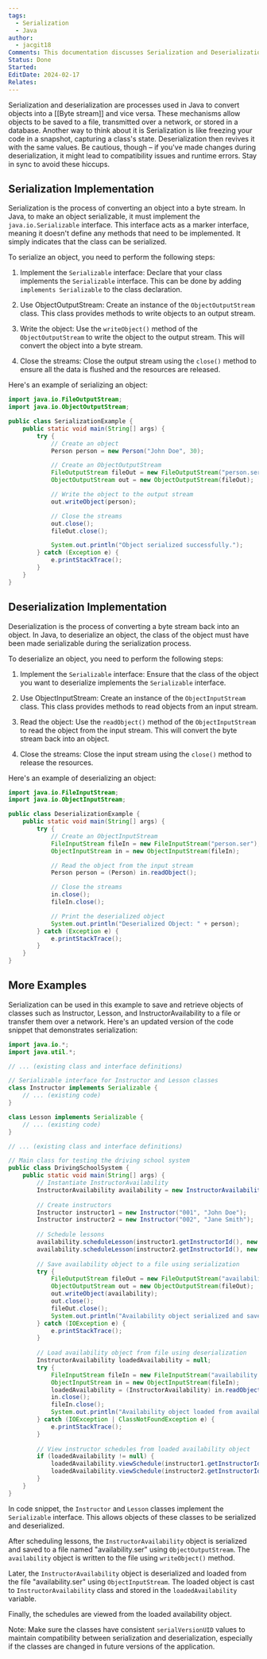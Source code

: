 ```yaml
---
tags:
  - Serialization
  - Java
author:
  - jacgit18
Comments: This documentation discusses Serialization and Deserialization.
Status: Done
Started: 
EditDate: 2024-02-17
Relates:
---
```


Serialization and deserialization are processes used in Java to convert objects into a [[Byte stream]] and vice versa. These mechanisms allow objects to be saved to a file, transmitted over a network, or stored in a database. Another way to think about it is Serialization is like freezing your code in a snapshot, capturing a class's state. Deserialization then revives it with the same values. Be cautious, though – if you've made changes during deserialization, it might lead to compatibility issues and runtime errors. Stay in sync to avoid these hiccups.

## Serialization Implementation
Serialization is the process of converting an object into a byte stream. In Java, to make an object serializable, it must implement the `java.io.Serializable` interface. This interface acts as a marker interface, meaning it doesn't define any methods that need to be implemented. It simply indicates that the class can be serialized.

To serialize an object, you need to perform the following steps:

1. Implement the `Serializable` interface: Declare that your class implements the `Serializable` interface. This can be done by adding `implements Serializable` to the class declaration.

2. Use ObjectOutputStream: Create an instance of the `ObjectOutputStream` class. This class provides methods to write objects to an output stream.

3. Write the object: Use the `writeObject()` method of the `ObjectOutputStream` to write the object to the output stream. This will convert the object into a byte stream.

4. Close the streams: Close the output stream using the `close()` method to ensure all the data is flushed and the resources are released.

Here's an example of serializing an object:

```java
import java.io.FileOutputStream;
import java.io.ObjectOutputStream;

public class SerializationExample {
    public static void main(String[] args) {
        try {
            // Create an object
            Person person = new Person("John Doe", 30);

            // Create an ObjectOutputStream
            FileOutputStream fileOut = new FileOutputStream("person.ser");
            ObjectOutputStream out = new ObjectOutputStream(fileOut);

            // Write the object to the output stream
            out.writeObject(person);

            // Close the streams
            out.close();
            fileOut.close();

            System.out.println("Object serialized successfully.");
        } catch (Exception e) {
            e.printStackTrace();
        }
    }
}
```

## Deserialization Implementation
Deserialization is the process of converting a byte stream back into an object. In Java, to deserialize an object, the class of the object must have been made serializable during the serialization process.

To deserialize an object, you need to perform the following steps:

1. Implement the `Serializable` interface: Ensure that the class of the object you want to deserialize implements the `Serializable` interface.

2. Use ObjectInputStream: Create an instance of the `ObjectInputStream` class. This class provides methods to read objects from an input stream.

3. Read the object: Use the `readObject()` method of the `ObjectInputStream` to read the object from the input stream. This will convert the byte stream back into an object.

4. Close the streams: Close the input stream using the `close()` method to release the resources.

Here's an example of deserializing an object:

```java
import java.io.FileInputStream;
import java.io.ObjectInputStream;

public class DeserializationExample {
    public static void main(String[] args) {
        try {
            // Create an ObjectInputStream
            FileInputStream fileIn = new FileInputStream("person.ser");
            ObjectInputStream in = new ObjectInputStream(fileIn);

            // Read the object from the input stream
            Person person = (Person) in.readObject();

            // Close the streams
            in.close();
            fileIn.close();

            // Print the deserialized object
            System.out.println("Deserialized Object: " + person);
        } catch (Exception e) {
            e.printStackTrace();
        }
    }
}
```


## More Examples

Serialization can be used in this example to save and retrieve objects of classes such as Instructor, Lesson, and InstructorAvailability to a file or transfer them over a network. Here's an updated version of the code snippet that demonstrates serialization:

```java
import java.io.*;
import java.util.*;

// ... (existing class and interface definitions)

// Serializable interface for Instructor and Lesson classes
class Instructor implements Serializable {
    // ... (existing code)
}

class Lesson implements Serializable {
    // ... (existing code)
}

// ... (existing class and interface definitions)

// Main class for testing the driving school system
public class DrivingSchoolSystem {
    public static void main(String[] args) {
        // Instantiate InstructorAvailability
        InstructorAvailability availability = new InstructorAvailability();
        
        // Create instructors
        Instructor instructor1 = new Instructor("001", "John Doe");
        Instructor instructor2 = new Instructor("002", "Jane Smith");
        
        // Schedule lessons
        availability.scheduleLesson(instructor1.getInstructorId(), new Lesson("001", "Lesson 1", "Introduction to Driving", instructor1.getInstructorId()));
        availability.scheduleLesson(instructor2.getInstructorId(), new Lesson("002", "Lesson 2", "Defensive Driving Techniques", instructor2.getInstructorId()));
        
        // Save availability object to a file using serialization
        try {
            FileOutputStream fileOut = new FileOutputStream("availability.ser");
            ObjectOutputStream out = new ObjectOutputStream(fileOut);
            out.writeObject(availability);
            out.close();
            fileOut.close();
            System.out.println("Availability object serialized and saved to availability.ser");
        } catch (IOException e) {
            e.printStackTrace();
        }
        
        // Load availability object from file using deserialization
        InstructorAvailability loadedAvailability = null;
        try {
            FileInputStream fileIn = new FileInputStream("availability.ser");
            ObjectInputStream in = new ObjectInputStream(fileIn);
            loadedAvailability = (InstructorAvailability) in.readObject();
            in.close();
            fileIn.close();
            System.out.println("Availability object loaded from availability.ser");
        } catch (IOException | ClassNotFoundException e) {
            e.printStackTrace();
        }
        
        // View instructor schedules from loaded availability object
        if (loadedAvailability != null) {
            loadedAvailability.viewSchedule(instructor1.getInstructorId());
            loadedAvailability.viewSchedule(instructor2.getInstructorId());
        }
    }
}
```

In code snippet, the `Instructor` and `Lesson` classes implement the `Serializable` interface. This allows objects of these classes to be serialized and deserialized.

After scheduling lessons, the `InstructorAvailability` object is serialized and saved to a file named "availability.ser" using `ObjectOutputStream`. The `availability` object is written to the file using `writeObject()` method.

Later, the `InstructorAvailability` object is deserialized and loaded from the file "availability.ser" using `ObjectInputStream`. The loaded object is cast to `InstructorAvailability` class and stored in the `loadedAvailability` variable.

Finally, the schedules are viewed from the loaded availability object.

Note: Make sure the classes have consistent `serialVersionUID` values to maintain compatibility between serialization and deserialization, especially if the classes are changed in future versions of the application.


